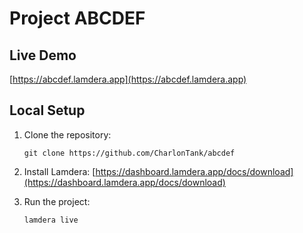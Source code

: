 # Project ABCDEF

## Live Demo

[https://abcdef.lamdera.app](https://abcdef.lamdera.app)

## Local Setup

1. Clone the repository:
   ```
   git clone https://github.com/CharlonTank/abcdef
   ```

2. Install Lamdera: [https://dashboard.lamdera.app/docs/download](https://dashboard.lamdera.app/docs/download)

3. Run the project:
   ```
   lamdera live
   ```
